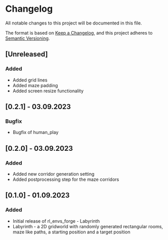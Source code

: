 # Changelog

All notable changes to this project will be documented in this file.

The format is based on [Keep a Changelog](https://keepachangelog.com/en/1.0.0/),
and this project adheres to [Semantic Versioning](https://semver.org/spec/v2.0.0.html).

## [Unreleased]
### Added
 - Added grid lines
 - Added maze padding
 - Added screen resize functionality
## [0.2.1] - 03.09.2023
### Bugfix
 - Bugfix of human_play 
 
## [0.2.0] - 03.09.2023
### Added
 - Added new corridor generation setting
 - Added postprocessing step for the maze corridors

## [0.1.0] - 01.09.2023
### Added
- Initial release of rl_envs_forge - Labyrinth
- Labyrinth - a 2D gridworld with randomly generated rectangular rooms, maze like paths, a starting position and a target position